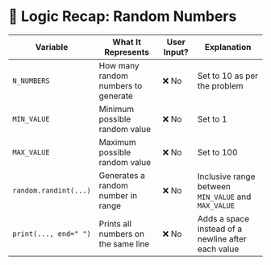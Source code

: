 # 🧠 Logic Recap: Random Numbers

| Variable     | What It Represents                           | User Input? | Explanation                                         |
|--------------|----------------------------------------------|-------------|-----------------------------------------------------|
| `N_NUMBERS`  | How many random numbers to generate           | ❌ No        | Set to 10 as per the problem                        |
| `MIN_VALUE`  | Minimum possible random value                 | ❌ No        | Set to 1                                            |
| `MAX_VALUE`  | Maximum possible random value                 | ❌ No        | Set to 100                                          |
| `random.randint(...)` | Generates a random number in range   | ❌ No        | Inclusive range between `MIN_VALUE` and `MAX_VALUE` |
| `print(..., end=" ")` | Prints all numbers on the same line  | ❌ No        | Adds a space instead of a newline after each value  |
